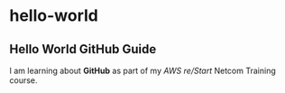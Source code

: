 # hello-world
## Hello World GitHub Guide
I am learning about **GitHub** as part of my *AWS re/Start* Netcom Training course.
